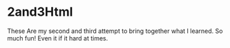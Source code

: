 # 2and3Html
These Are my second and third attempt to bring together what I learned. So much fun! Even it if it hard at times.
